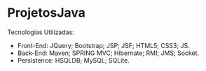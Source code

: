 ProjetosJava
============
Tecnologias Utilizadas:

  - Front-End: JQuery; Bootstrap; JSP; JSF; HTML5; CSS3; JS.
  - Back-End: Maven; SPRING MVC; Hibernate; RMI; JMS; Socket.
  - Persistence: HSQLDB; MySQL; SQLite.
